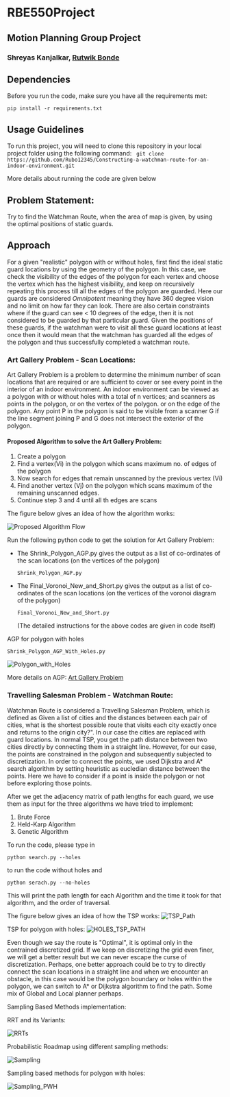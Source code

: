 # RBE550Project

## Motion Planning Group Project
### Shreyas Kanjalkar, [Rutwik Bonde](https://github.com/Rubo12345)

## Dependencies
Before you run the code, make sure you have all the requirements met:

```pip install -r requirements.txt```

## Usage Guidelines
To run this project, you will need to clone this repository in your local project folder using the following command:
``` git clone https://github.com/Rubo12345/Constructing-a-watchman-route-for-an-indoor-environment.git```

More details about running the code are given below

## Problem Statement: 
Try to find the Watchman Route, when the area of map is given, by using the optimal positions of static guards.

## Approach

For a given "realistic" polygon with or without holes, first find the ideal static guard locations by using the 
geometry of the polygon. In this case, we check the visibility of the edges of the polygon for each vertex and 
choose the vertex which has the highest visibility, and keep on recursively repeating this process
till all the edges of the polygon are guarded. Here our guards are considered *Omnipotent* meaning they have 
360 degree vision and no limit on how far they can look. There are also certain constraints where if the guard 
can see < 10 degrees of the edge, then it is not considered to be guarded by that particular guard. Given the positions
of these guards, if the watchman were to visit all these guard locations at least once then it would mean that the
watchman has guarded all the edges of the polygon and thus successfully completed a watchman route. 

### Art Gallery Problem - Scan Locations:
Art Gallery Problem is a problem to determine the minimum number of scan locations that are required or are sufficient to cover or see every point in the interior of an indoor environment. An indoor environment can be viewed as a polygon with or without holes with a total of n vertices; and scanners as points in the polygon, or on the vertex of the polygon. or on the edge of the polygon. Any point P in the polygon is said to be visible from a scanner G if the line segment joining P and G does not intersect the exterior of the polygon. 

#### Proposed Algorithm to solve the Art Gallery Problem:
  1) Create a polygon
  2) Find a vertex(Vi) in the polygon which scans maximum no. of edges of the polygon
  3) Now search for edges that remain unscanned by the previous vertex (Vi)
  4) Find another vertex (Vj) on the polygon which scans maximum of the remaining unscanned edges.
  5) Continue step 3 and 4 until all th edges are scans
  
  The figure below gives an idea of how the algorithm works:
  
  ![Proposed Algorithm Flow](https://user-images.githubusercontent.com/79450753/166077173-88e61091-e632-4abb-84a0-ed738710028f.png)

Run the following python code to get the solution for Art Gallery Problem:
- The Shrink_Polygon_AGP.py gives the output as a list of co-ordinates of the scan locations (on the vertices of the polygon)

  `Shrink_Polygon_AGP.py`
- The Final_Voronoi_New_and_Short.py gives the output as a list of co-ordinates of the scan locations (on the vertices of the voronoi diagram of the polygon)

  `Final_Voronoi_New_and_Short.py`
  
  (The detailed instructions for the above codes are given in code itself)
 
AGP for polygon with holes

`Shrink_Polygon_AGP_With_Holes.py`

![Polygon_with_Holes](https://user-images.githubusercontent.com/79450753/166182110-bc99b7c7-0f69-4a1e-964e-d50f7978eab5.png)

More details on AGP: [Art Gallery Problem](https://github.com/Rubo12345/Computational-Geometry-Research-on-the-Art-Gallery-Problem-AGP)

### Travelling Salesman Problem - Watchman Route:
Watchman Route is considered a Travelling Salesman Problem, which is defined as Given a list of cities and the distances
between each pair of cities, what is the shortest possible route that visits each city exactly once and returns to the 
origin city?". In our case the cities are replaced with guard locations. In normal TSP, you get the path distance between two
cities directly by connecting them in a straight line. However, for our case, the points are constrained in the polygon
and subsequently subjected to discretization. In order to connect the points, we used Dijkstra and A* search algorithm 
by setting heuristic as eucledian distance between the points. Here we have to consider if a point is inside the polygon 
or not before exploring those points.

After we get the adjacency matrix of path lengths for each guard, we use them as input for the three algorithms we have 
tried to implement: 
1. Brute Force
2. Held-Karp Algorithm
3. Genetic Algorithm

To run the code, please type in 

`python search.py --holes`

to run the code without holes and

`python serach.py --no-holes`

This will print the path length for each Algorithm and the time it took for that algorithm, and the order of traversal.

  The figure below gives an idea of how the TSP works:
  ![TSP_Path](https://user-images.githubusercontent.com/79450753/166120028-24daafd8-d80e-4687-9a23-b80037624b10.png)

  TSP for polygon with holes:
  ![HOLES_TSP_PATH](https://github.com/Rubo12345/Constructing-a-watchman-route-for-an-indoor-environment/blob/main/img/TSP%20for%20polygon%20with%20holes.png)

Even though we say the route is "Optimal", it is optimal only in the contrained discretized grid. If we keep on discretizing
the grid even finer, we will get a better result but we can never escape the curse of discretization. Perhaps, one better
approach could be to try to directly connect the scan locations in a straight line and when we encounter an obstacle, in 
this case would  be the polygon boundary or holes within the polygon, we can switch to A* or Dijkstra algorithm to find the
path. Some mix of Global and Local planner perhaps.

Sampling Based Methods implementation:

RRT and its Variants:

![RRTs](https://user-images.githubusercontent.com/79450753/172021332-8275d81d-7d4e-4e96-a733-7378a9bd791f.png)

Probabilistic Roadmap using different sampling methods:

![Sampling](https://user-images.githubusercontent.com/79450753/172021347-261ea77d-e35a-4bda-8bd7-9dd89aeff7bc.png)

Sampling based methods for polygon with holes:

![Sampling_PWH](https://user-images.githubusercontent.com/79450753/172021360-bf91856d-b36b-4995-af62-a8b4f1c48b44.png)
